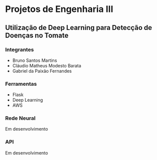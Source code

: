 # Projetos de Engenharia III
## Utilização de Deep Learning para Detecção de Doenças no Tomate

### Integrantes
- Bruno Santos Martins
- Cláudio Matheus Modesto Barata
- Gabriel da Paixão Fernandes

### Ferramentas 
- Flask
- Deep Learning
- AWS

### Rede Neural

Em desenvolvimento

### API

Em desenvolvimento
